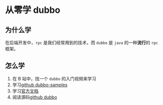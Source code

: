# 从零学 dubbo


## 为什么学

在后端开发中，`rpc` 是我们经常用到的技术，而 `dubbo` 是 `java` 的一种**流行**的 `rpc` 框架。

## 怎么学

1. 在 B 站中，找一个 `dubbo` 的入门视频来学习
2. 学习[github dubbo-samples](https://github.com/apache/dubbo-samples)
3. 学习[官方文档](https://cn.dubbo.apache.org/zh-cn/overview/mannual/java-sdk/)
4. 阅读源码[github dubbo](https://github.com/apache/dubbo)


